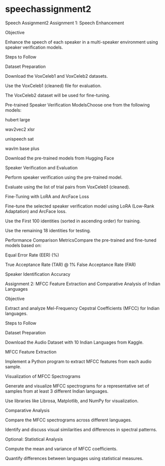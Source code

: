 # speechassignment2
Speech Assignment2
Assignment 1: Speech Enhancement

Objective

Enhance the speech of each speaker in a multi-speaker environment using speaker verification models.

Steps to Follow

Dataset Preparation

Download the VoxCeleb1 and VoxCeleb2 datasets.

Use the VoxCeleb1 (cleaned) file for evaluation.

The VoxCeleb2 dataset will be used for fine-tuning.

Pre-trained Speaker Verification ModelsChoose one from the following models:

hubert large

wav2vec2 xlsr

unispeech sat

wavlm base plus

Download the pre-trained models from Hugging Face

Speaker Verification and Evaluation

Perform speaker verification using the pre-trained model.

Evaluate using the list of trial pairs from VoxCeleb1 (cleaned).

Fine-Tuning with LoRA and ArcFace Loss

Fine-tune the selected speaker verification model using LoRA (Low-Rank Adaptation) and ArcFace loss.

Use the First 100 identities (sorted in ascending order) for training.

Use the remaining 18 identities for testing.

Performance Comparison MetricsCompare the pre-trained and fine-tuned models based on:

Equal Error Rate (EER) (%)

True Acceptance Rate (TAR) @ 1% False Acceptance Rate (FAR)

Speaker Identification Accuracy

Assignment 2: MFCC Feature Extraction and Comparative Analysis of Indian Languages

Objective

Extract and analyze Mel-Frequency Cepstral Coefficients (MFCC) for Indian languages.

Steps to Follow

Dataset Preparation

Download the Audio Dataset with 10 Indian Languages from Kaggle.

MFCC Feature Extraction

Implement a Python program to extract MFCC features from each audio sample.

Visualization of MFCC Spectrograms

Generate and visualize MFCC spectrograms for a representative set of samples from at least 3 different Indian languages.

Use libraries like Librosa, Matplotlib, and NumPy for visualization.

Comparative Analysis

Compare the MFCC spectrograms across different languages.

Identify and discuss visual similarities and differences in spectral patterns.

Optional: Statistical Analysis

Compute the mean and variance of MFCC coefficients.

Quantify differences between languages using statistical measures.

